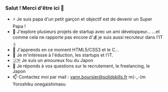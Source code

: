 ### Salut ! Merci d'être ici 👋
- ⚡ Je suis papa d'un petit garçon et objectif est de devenir un Super Papa !
- 🔭 J'explore plusieurs projets de startup avec un ami développeur...
      ...et comme cela ne rapporte pas encore d'💰 je suis aussi recruteur dans l'IT :)
- 🌱 J'apprends en ce moment HTML5/CSS3 et le C...
- 👀 Je m'intéresse à l'éduction, les startups et l'IT.
- 🇯🇵 Je suis un amoureux fou du Japon
- 💬 Je réponds à vos questions sur le recrutement, le freelancing, le Japon
- 📫 Contactez moi par mail : yann.boursier@solidskills.fr
      m(-_-)m Yoroshiku onegaishimasu

